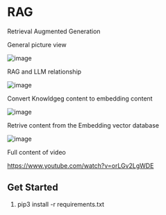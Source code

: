# RAG

Retrieval Augmented Generation

General picture view

![image](https://github.com/Alum-AI/rag/assets/1519232/86aa0770-f380-48b0-990a-4495f4aef9eb)

RAG and LLM relationship

![image](https://github.com/Alum-AI/rag/assets/1519232/10f3129a-38b0-4cd2-857c-cbeaa4f59e84)

Convert Knowldgeg content to embedding content

![image](https://github.com/Alum-AI/rag/assets/1519232/19336457-0696-4741-aeae-8c26cdadac17)

Retrive content from the Embedding vector database

![image](https://github.com/Alum-AI/rag/assets/1519232/8e39e177-6b07-4d31-8998-2233f6e69828)

Full content of video

https://www.youtube.com/watch?v=orLGv2LgWDE


## Get Started

1. pip3 install -r requirements.txt
